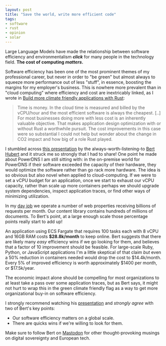 ```yaml
---
layout: post
title: "Save the world, write more efficient code"
tags:
- software
- rust
- opinion
- solar
---
```


Large Language Models have made the relationship between software efficiency
and environmentalism ***click*** for many people in the technology
field.  **The cost of computing _matters_.**

Software efficiency has been one of the most prominent themes of my
professional career, but never in order to "be green" but almost always to
squeeze more performance out of less "stuff", in essence, boosting the margins
for my employer's business. This is nowhere more prevalent than in "cloud computing" where efficiency and cost are inextricably linked, as I wrote in [Build more climate friendly applications with Rust](https://www.buoyantdata.com/blog/2025-04-22-rust-is-good-for-the-climate.html):


> Time is money. In the cloud time is measured and billed by the vCPU/hour and
> the most efficient software is always the cheapest. 
> [..]
> For most businesses doing more with less cost is an inherently valuable
> objective. That makes application design optimization with or without Rust a
> worthwhile pursuit. The cost improvements in this case were so substantial I
> could not help but wonder about the change in CO2 impact and how big of a
> role Rust played. 


I stumbled across [this presentation](https://www.youtube.com/watch?v=XntLynSlYjI&t=286s) by the always-worth-listening-to 
[Bert Hubert](https://eupolicy.social/@bert_hubert) and it struck me so
strongly that I had to share! One point he made about PowerDNS I am still
sitting with: in the on-premise world for PowerDNS if their software exceeded
the capacity of their hardware, they would optimize the software rather than go
rack more hardware. The idea is so obvious but also novel when applied to
cloud-computing. If we were to set a vCPU budget for an application, once we
start to exhaust our vCPU capacity, rather than scale up more containers
perhaps we should upgrade system dependencies, inspect application traces, or
find other ways of minimizing utilization.

In my [day job](https://tech.scribd.com) we operate a number of web properties
receiving billions of requests per month. Our content library contains hundreds
of millions of documents. To Bert's point, at a large enough scale those
percentage points really start to add up! 

An application using ECS Fargate that requires 100 tasks each with 8 vCPU and
16GB RAM costs **$28.8k/month** to keep online. Bert suggests that there are
likely many _easy_ efficiency wins if we go looking for them, and believes that
a factor of 10 improvement should be feasible. For large-scale Ruby, Python, or
JavaScript applications I'm a little skeptical of that claim _but_ even a 50%
reduction in containers needed would drop the cost to $14.4k/month. Every 5% of
improved efficiency is worth approximately $1400 per month, or $17.5k/year.

The economic impact alone should be compelling for most organizations to at
least take a pass over some application traces, but as Bert says, it might not
hurt to wrap this in the green climate friendly flag as a way to get more
organizational buy-in on software efficiency.


I strongly recommend watching his
[presentation](https://www.youtube.com/watch?v=XntLynSlYjI&t=286s) and
_strongly agree_ with two of Bert's key points:

* Our software efficiency matters on a global scale.
* There are quicks wins if we're willing to look for them.


Make sure to follow Bert on [Mastodon](https://eupolicy.social/@bert_hubert)
for other thought-provoking musings on digital sovereignty and European tech.

